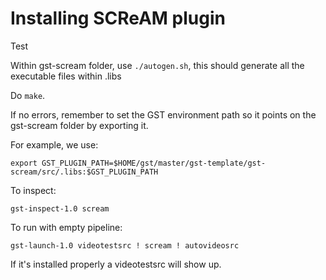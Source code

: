 # Installing SCReAM plugin

Test

Within gst-scream folder, use ```./autogen.sh```, this should generate all the executable files within .libs

Do ```make```.

If no errors, remember to set the GST environment path so it points on the gst-scream folder by exporting it.

For example, we use:

```export GST_PLUGIN_PATH=$HOME/gst/master/gst-template/gst-scream/src/.libs:$GST_PLUGIN_PATH```

To inspect:

```gst-inspect-1.0 scream```

To run with empty pipeline:

```gst-launch-1.0 videotestsrc ! scream ! autovideosrc```

If it's installed properly a videotestsrc will show up.
